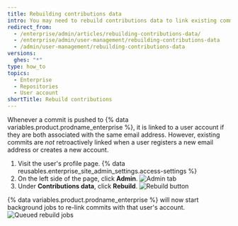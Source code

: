 ```yaml
---
title: Rebuilding contributions data
intro: You may need to rebuild contributions data to link existing commits to a user account.
redirect_from:
  - /enterprise/admin/articles/rebuilding-contributions-data/
  - /enterprise/admin/user-management/rebuilding-contributions-data
  - /admin/user-management/rebuilding-contributions-data
versions:
  ghes: "*"
type: how_to
topics:
  - Enterprise
  - Repositories
  - User account
shortTitle: Rebuild contributions
---
```


Whenever a commit is pushed to {% data variables.product.prodname_enterprise %}, it is linked to a user account if they are both associated with the same email address. However, existing commits are _not_ retroactively linked when a user registers a new email address or creates a new account.

1. Visit the user's profile page.
   {% data reusables.enterprise_site_admin_settings.access-settings %}
2. On the left side of the page, click **Admin**.
   ![Admin tab](/assets/images/enterprise/site-admin-settings/admin-tab.png)
3. Under **Contributions data**, click **Rebuild**.
   ![Rebuild button](/assets/images/enterprise/site-admin-settings/rebuild-button.png)

{% data variables.product.prodname_enterprise %} will now start background jobs to re-link commits with that user's account.
![Queued rebuild jobs](/assets/images/enterprise/site-admin-settings/rebuild-jobs.png)
